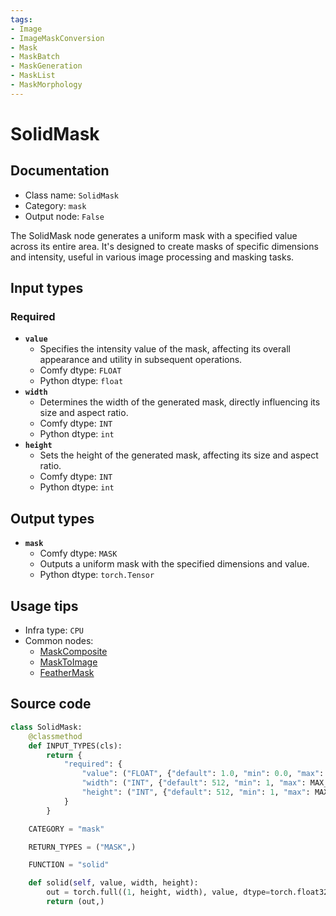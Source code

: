 ```yaml
---
tags:
- Image
- ImageMaskConversion
- Mask
- MaskBatch
- MaskGeneration
- MaskList
- MaskMorphology
---
```


# SolidMask
## Documentation
- Class name: `SolidMask`
- Category: `mask`
- Output node: `False`

The SolidMask node generates a uniform mask with a specified value across its entire area. It's designed to create masks of specific dimensions and intensity, useful in various image processing and masking tasks.
## Input types
### Required
- **`value`**
    - Specifies the intensity value of the mask, affecting its overall appearance and utility in subsequent operations.
    - Comfy dtype: `FLOAT`
    - Python dtype: `float`
- **`width`**
    - Determines the width of the generated mask, directly influencing its size and aspect ratio.
    - Comfy dtype: `INT`
    - Python dtype: `int`
- **`height`**
    - Sets the height of the generated mask, affecting its size and aspect ratio.
    - Comfy dtype: `INT`
    - Python dtype: `int`
## Output types
- **`mask`**
    - Comfy dtype: `MASK`
    - Outputs a uniform mask with the specified dimensions and value.
    - Python dtype: `torch.Tensor`
## Usage tips
- Infra type: `CPU`
- Common nodes:
    - [MaskComposite](../../Comfy/Nodes/MaskComposite.md)
    - [MaskToImage](../../Comfy/Nodes/MaskToImage.md)
    - [FeatherMask](../../Comfy/Nodes/FeatherMask.md)



## Source code
```python
class SolidMask:
    @classmethod
    def INPUT_TYPES(cls):
        return {
            "required": {
                "value": ("FLOAT", {"default": 1.0, "min": 0.0, "max": 1.0, "step": 0.01}),
                "width": ("INT", {"default": 512, "min": 1, "max": MAX_RESOLUTION, "step": 1}),
                "height": ("INT", {"default": 512, "min": 1, "max": MAX_RESOLUTION, "step": 1}),
            }
        }

    CATEGORY = "mask"

    RETURN_TYPES = ("MASK",)

    FUNCTION = "solid"

    def solid(self, value, width, height):
        out = torch.full((1, height, width), value, dtype=torch.float32, device="cpu")
        return (out,)

```
